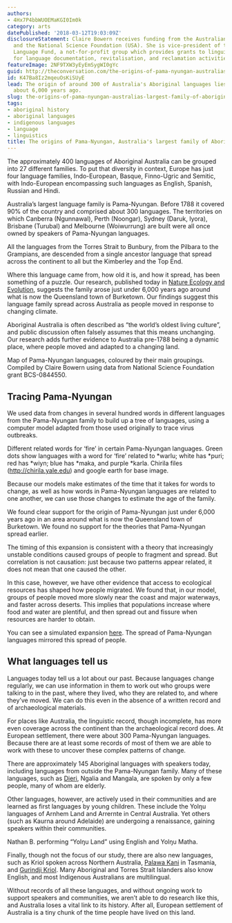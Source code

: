 ```yaml
---
authors:
- 4Hx7P4bbWUOEMaKGI0Im0k
category: arts
datePublished: '2018-03-12T19:03:09Z'
disclosureStatement: Claire Bowern receives funding from the Australian Research Council
  and the National Science Foundation (USA). She is vice-president of the Endangered
  Language Fund, a not-for-profit group which provides grants to linguists and communities
  for language documentation, revitalisation, and reclamation activities.
featureImage: 2NF9TXW3yEyEmSygWI0gYc
guid: http://theconversation.com/the-origins-of-pama-nyungan-australias-largest-family-of-aboriginal-languages-92997
id: K47Ba8Iz2mqeuOsKiSUyE
lead: The origin of around 300 of Australia's Aboriginal languages lies in Queensland,
  about 6,000 years ago.
slug: the-origins-of-pama-nyungan-australias-largest-family-of-aboriginal-languages
tags:
- aboriginal history
- aboriginal languages
- indigenous languages
- language
- linguistics
title: The origins of Pama-Nyungan, Australia's largest family of Aboriginal languages
---
```

The approximately 400 languages of Aboriginal Australia can be grouped into 27 different families. To put that diversity in context, Europe has just four language families, Indo-European, Basque, Finno-Ugric and Semitic, with Indo-European encompassing such languages as English, Spanish, Russian and Hindi. 

Australia’s largest language family is Pama-Nyungan. Before 1788 it covered 90% of the country and comprised about 300 languages. The territories on which Canberra (Ngunnawal), Perth (Noongar), Sydney (Daruk, Iyora), Brisbane (Turubal) and Melbourne (Woiwurrung) are built were all once owned by speakers of Pama-Nyungan languages. 

All the languages from the Torres Strait to Bunbury, from the Pilbara to the Grampians, are descended from a single ancestor language that spread across the continent to all but the Kimberley and the Top End. 

Where this language came from, how old it is, and how it spread, has been something of a puzzle. Our research, published today in [Nature Ecology and Evolution](https://doi.org/10.1038/s41559-018-0489-3), suggests the family arose just under 6,000 years ago around what is now the Queensland town of Burketown. Our findings suggest this language family spread across Australia as people moved in response to changing climate. 

Aboriginal Australia is often described as “the world’s oldest living culture”, and public discussion often falsely assumes that this means unchanging. Our research adds further evidence to Australia pre-1788 being a dynamic place, where people moved and adapted to a changing land. 

[](https://images.theconversation.com/files/209235/original/file-20180307-146675-1cp5ky2.jpg?ixlib=rb-1.1.0&q=45&auto=format&w=1000&fit=clip) Map of Pama-Nyungan languages, coloured by their main groupings. Compiled by Claire Bowern using data from National Science Foundation grant BCS-0844550.

## Tracing Pama-Nyungan

We used data from changes in several hundred words in different languages from the Pama-Nyungan family to build up a tree of languages, using a computer model adapted from those used originally to trace virus outbreaks.

Different related words for ‘fire’ in certain Pama-Nyungan languages. Green dots show languages with a word for ‘fire’ related to *warlu; white has *puri; red has *wiyn; blue has *maka, and purple *karla. Chirila files (http://chirila.yale.edu) and google earth for base image.

Because our models make estimates of the time that it takes for words to change, as well as how words in Pama-Nyungan languages are related to one another, we can use those changes to estimate the age of the family. 

We found clear support for the origin of Pama-Nyungan just under 6,000 years ago in an area around what is now the Queensland town of Burketown. We found no support for the theories that Pama-Nyungan spread earlier.

The timing of this expansion is consistent with a theory that increasingly unstable conditions caused groups of people to fragment and spread. But correlation is not causation: just because two patterns appear related, it does not mean that one caused the other. 

In this case, however, we have other evidence that access to ecological resources has shaped how people migrated. We found that, in our model, groups of people moved more slowly near the coast and major waterways, and faster across deserts. This implies that populations increase where food and water are plentiful, and then spread out and fissure when resources are harder to obtain. 

You can see a simulated expansion [here](http://pamanyungan.compevol.auckland.ac.nz/files/2018/02/movie-21nivdy-450x244.gif). The spread of Pama-Nyungan languages mirrored this spread of people.

## What languages tell us

Languages today tell us a lot about our past. Because languages change regularly, we can use information in them to work out who groups were talking to in the past, where they lived, who they are related to, and where they’ve moved. We can do this even in the absence of a written record and of archaeological materials. 

For places like Australia, the linguistic record, though incomplete, has more even coverage across the continent than the archaeological record does. At European settlement, there were about 300 Pama-Nyungan languages. Because there are at least some records of most of them we are able to work with these to uncover these complex patterns of change.

There are approximately 145 Aboriginal languages with speakers today, including languages from outside the Pama-Nyungan family. Many of these languages, such as [Dieri](https://dieriyawarra.wordpress.com/), Ngalia and Mangala, are spoken by only a few people, many of whom are elderly. 

Other languages, however, are actively used in their communities and are learned as first languages by young children. These include the Yolŋu languages of Arnhem Land and Arrernte in Central Australia. Yet others (such as Kaurna around Adelaide) are undergoing a renaissance, gaining speakers within their communities.

Nathan B. performing “Yolŋu Land” using English and Yolŋu Matha.

Finally, though not the focus of our study, there are also new languages, such as Kriol spoken across Northern Australia, [Palawa Kani](http://tacinc.com.au/programs/palawa-kani/) in Tasmania, and [Gurindji Kriol](https://www.google.com/maps/place/Kalkarindji+NT+0852,+Australia/@-17.4484028,128.5921643,7z/data=!4m5!3m4!1s0x2ca09cc4b3196997:0x40217a82a254120!8m2!3d-17.433333!4d130.833333). Many Aboriginal and Torres Strait Islanders also know English, and most Indigenous Australians are multilingual. 

Without records of all these languages, and without ongoing work to support speakers and communities, we aren’t able to do research like this, and Australia loses a vital link to its history. After all, European settlement of Australia is a tiny chunk of the time people have lived on this land.